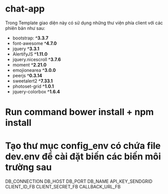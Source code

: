 # chat-app
Trong Template giao diện này có sử dụng những thư viện phía client với các phiên bản như sau:
- bootstrap: **^3.3.7**
- font-awesome **^4.7.0**
- jquery **^3.3.1**
- AlertifyJS **^1.11.0**
- jquery.nicescroll **^3.7.6**
- moment **^2.21.0**
- emojionearea **^3.0.0**
- peerjs **^0.3.14**
- sweetalert2 **^7.33.1**
- photoset-grid **^1.0.1**
- jquery-colorbox **^1.6.4**

# Run command  bower install +  npm install 
# Tạo thư mục config_env có chứa file dev.env để cài đặt biến các biến môi trường sau
DB_CONNECTION
DB_HOST
DB_PORT
DB_NAME
API_KEY_SENDGRID
CLIENT_ID_FB
CLIENT_SECRET_FB
CALLBACK_URL_FB
